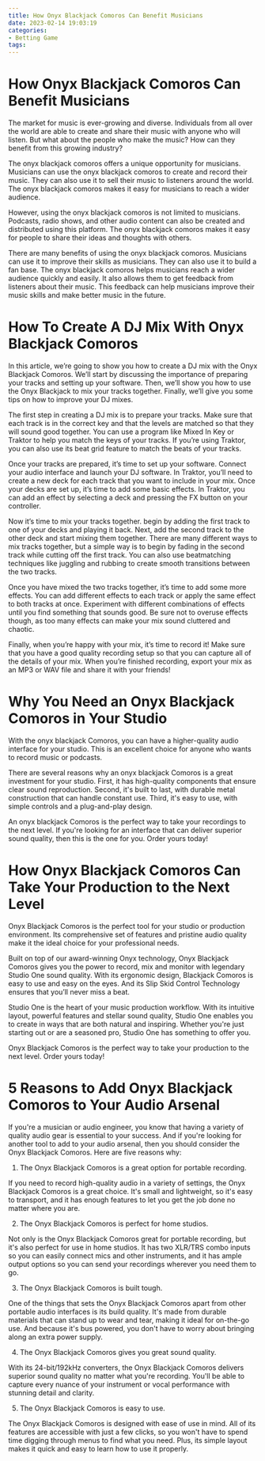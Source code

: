 ```yaml
---
title: How Onyx Blackjack Comoros Can Benefit Musicians 
date: 2023-02-14 19:03:19
categories:
- Betting Game
tags:
---
```



#  How Onyx Blackjack Comoros Can Benefit Musicians 

The market for music is ever-growing and diverse. Individuals from all over the world are able to create and share their music with anyone who will listen. But what about the people who make the music? How can they benefit from this growing industry?

The onyx blackjack comoros offers a unique opportunity for musicians. Musicians can use the onyx blackjack comoros to create and record their music. They can also use it to sell their music to listeners around the world. The onyx blackjack comoros makes it easy for musicians to reach a wider audience.

However, using the onyx blackjack comoros is not limited to musicians. Podcasts, radio shows, and other audio content can also be created and distributed using this platform. The onyx blackjack comoros makes it easy for people to share their ideas and thoughts with others.

There are many benefits of using the onyx blackjack comoros. Musicians can use it to improve their skills as musicians. They can also use it to build a fan base. The onyx blackjack comoros helps musicians reach a wider audience quickly and easily. It also allows them to get feedback from listeners about their music. This feedback can help musicians improve their music skills and make better music in the future.

#  How To Create A DJ Mix With Onyx Blackjack Comoros 

In this article, we’re going to show you how to create a DJ mix with the Onyx Blackjack Comoros. We’ll start by discussing the importance of preparing your tracks and setting up your software. Then, we’ll show you how to use the Onyx Blackjack to mix your tracks together. Finally, we’ll give you some tips on how to improve your DJ mixes.

The first step in creating a DJ mix is to prepare your tracks. Make sure that each track is in the correct key and that the levels are matched so that they will sound good together. You can use a program like Mixed In Key or Traktor to help you match the keys of your tracks. If you’re using Traktor, you can also use its beat grid feature to match the beats of your tracks.

Once your tracks are prepared, it’s time to set up your software. Connect your audio interface and launch your DJ software. In Traktor, you’ll need to create a new deck for each track that you want to include in your mix. Once your decks are set up, it’s time to add some basic effects. In Traktor, you can add an effect by selecting a deck and pressing the FX button on your controller.

Now it’s time to mix your tracks together. begin by adding the first track to one of your decks and playing it back. Next, add the second track to the other deck and start mixing them together. There are many different ways to mix tracks together, but a simple way is to begin by fading in the second track while cutting off the first track. You can also use beatmatching techniques like juggling and rubbing to create smooth transitions between the two tracks.

Once you have mixed the two tracks together, it’s time to add some more effects. You can add different effects to each track or apply the same effect to both tracks at once. Experiment with different combinations of effects until you find something that sounds good. Be sure not to overuse effects though, as too many effects can make your mix sound cluttered and chaotic.

Finally, when you’re happy with your mix, it’s time to record it! Make sure that you have a good quality recording setup so that you can capture all of the details of your mix. When you’re finished recording, export your mix as an MP3 or WAV file and share it with your friends!

#  Why You Need an Onyx Blackjack Comoros in Your Studio 

With the onyx blackjack Comoros, you can have a higher-quality audio interface for your studio. This is an excellent choice for anyone who wants to record music or podcasts.

There are several reasons why an onyx blackjack Comoros is a great investment for your studio. First, it has high-quality components that ensure clear sound reproduction. Second, it's built to last, with durable metal construction that can handle constant use. Third, it's easy to use, with simple controls and a plug-and-play design.

An onyx blackjack Comoros is the perfect way to take your recordings to the next level. If you're looking for an interface that can deliver superior sound quality, then this is the one for you. Order yours today!

#  How Onyx Blackjack Comoros Can Take Your Production to the Next Level 

Onyx Blackjack Comoros is the perfect tool for your studio or production environment. Its comprehensive set of features and pristine audio quality make it the ideal choice for your professional needs.

Built on top of our award-winning Onyx technology, Onyx Blackjack Comoros gives you the power to record, mix and monitor with legendary Studio One sound quality. With its ergonomic design, Blackjack Comoros is easy to use and easy on the eyes. And its Slip Skid Control Technology ensures that you’ll never miss a beat.

Studio One is the heart of your music production workflow. With its intuitive layout, powerful features and stellar sound quality, Studio One enables you to create in ways that are both natural and inspiring. Whether you're just starting out or are a seasoned pro, Studio One has something to offer you.

Onyx Blackjack Comoros is the perfect way to take your production to the next level. Order yours today!

#  5 Reasons to Add Onyx Blackjack Comoros to Your Audio Arsenal

If you're a musician or audio engineer, you know that having a variety of quality audio gear is essential to your success. And if you're looking for another tool to add to your audio arsenal, then you should consider the Onyx Blackjack Comoros. Here are five reasons why:

1. The Onyx Blackjack Comoros is a great option for portable recording.

If you need to record high-quality audio in a variety of settings, the Onyx Blackjack Comoros is a great choice. It's small and lightweight, so it's easy to transport, and it has enough features to let you get the job done no matter where you are.

2. The Onyx Blackjack Comoros is perfect for home studios.

Not only is the Onyx Blackjack Comoros great for portable recording, but it's also perfect for use in home studios. It has two XLR/TRS combo inputs so you can easily connect mics and other instruments, and it has ample output options so you can send your recordings wherever you need them to go.

3. The Onyx Blackjack Comoros is built tough.

One of the things that sets the Onyx Blackjack Comoros apart from other portable audio interfaces is its build quality. It's made from durable materials that can stand up to wear and tear, making it ideal for on-the-go use. And because it's bus powered, you don't have to worry about bringing along an extra power supply.

4. The Onyx Blackjack Comoros gives you great sound quality.

With its 24-bit/192kHz converters, the Onyx Blackjack Comoros delivers superior sound quality no matter what you're recording. You'll be able to capture every nuance of your instrument or vocal performance with stunning detail and clarity.

5. The Onyx Blackjack Comoros is easy to use.

The Onyx Blackjack Comoros is designed with ease of use in mind. All of its features are accessible with just a few clicks, so you won't have to spend time digging through menus to find what you need. Plus, its simple layout makes it quick and easy to learn how to use it properly.